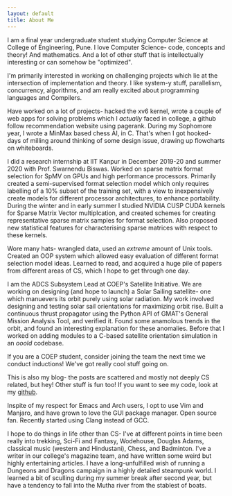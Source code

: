 ```yaml
---
layout: default
title: About Me
---
```


I am a final year undergraduate student studying Computer Science at College of
Engineering, Pune. I love Computer Science- code, concepts and theory! And
mathematics. And a lot of other stuff that is intellectually interesting or can
somehow be "optimized".

I'm primarily interested in working on challenging projects which lie at the
intersection of implementation and theory. I like system-y stuff, parallelism,
concurrency, algorithms, and am really excited about programming languages and
Compilers.

Have worked on a lot of projects- hacked the xv6 kernel, wrote a couple of web
apps for solving problems which I *actually* faced in college, a github follow
recommendation website using pagerank. During my Sophomore year, I wrote a
MinMax based chess AI, in C. That's when I got hooked- days of milling around
thinking of some design issue, drawing up flowcharts on whiteboards.

I did a research internship at IIT Kanpur in December 2019-20 and summer 2020
with Prof. Swarnendu Biswas. Worked on sparse matrix format selection for SpMV on
GPUs and high performance processors. Primarily created a semi-supervised format
selection model which only requires labelling of a 10% subset of the training
set, with a view to inexpensively create models for different processor
architectures, to enhance portability. During the winter and in early summer I
studied NVIDIA CUSP CUDA kernels for Sparse Matrix Vector multiplcation, and
created schemes for creating representative sparse matrix samples for format
selection. Also proposed new statistical features for characterising sparse
matrices with respect to these kernels.

Wore many hats- wrangled data, used an *extreme* amount of Unix tools. Created
an OOP system which allowed easy evaluation of different format
selection model ideas. Learned to read, and acquired a huge pile of papers from
different areas of CS, which I hope to get through one day.

I am the ADCS Subsystem Lead at COEP's Satellite Initiative. We are working on
designing (and hope to launch) a Solar Sailing satellite- one which manuevers
its orbit purely using solar radiation. My work involved designing and testing
solar sail orientations for maximizing orbit rise. Built a continuous thrust
propagator using the Python API of GMAT's General Mission Analysis Tool, and
verified it. Found some anamolous trends in the orbit, and found an interesting
explanation for these anomalies. Before that I worked on adding modules to a
C-based satellite orientation simulation in an *ooold* codebase.

If you are a COEP student, consider joining the team the next time we conduct
inductions! We've got really cool stuff going on.

This is also my blog- the posts are scattered and mostly not deeply CS related,
but hey! Other stuff is fun too! If you want to see my code, look at my
[github](github.com/akshayrdeodhar).

Inspite of my respect for Emacs and Arch users, I opt to use Vim and Manjaro,
and have grown to love the GUI package manager. Open source fan. Recently
started using Clang instead of GCC.

I hope to do things in life other than CS- I've at different points in time been
really into trekking, Sci-Fi and Fantasy, Wodehouse, Douglas Adams, classical
music (western and Hindustani), Chess, and Badminton. I've a writer in our
college's magazine team, and have written some weird but highly entertaining
articles. I have a long-unfulfilled wish of running a Dungeons and Dragons
campaign in a highly detailed steampunk world. I learned a bit of sculling
during my summer break after second year, but have a tendency to fall into the
Mutha river from the stablest of boats.
